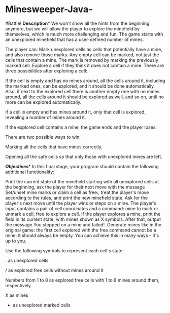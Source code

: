 # Minesweeper-Java-
#Battle!
**Description***
We won't show all the hints from the beginning anymore, but we will allow the player to explore the minefield by themselves, which is much more challenging and fun.
The game starts with an unexplored minefield that has a user-defined number of mines.

The player can:
Mark unexplored cells as cells that potentially have a mine, and also remove those marks. Any empty cell can be marked, 
not just the cells that contain a mine. The mark is removed by marking the previously marked cell.
Explore a cell if they think it does not contain a mine.
There are three possibilities after exploring a cell:

If the cell is empty and has no mines around, all the cells around it, including the marked ones,
can be explored, and it should be done automatically. Also, if next to the explored cell there is
another empty one with no mines around, all the cells around it should be explored as well, and so on, until no more can be explored automatically.

If a cell is empty and has mines around it, only that cell is explored, revealing a number of mines around it.

If the explored cell contains a mine, the game ends and the player loses.

There are two possible ways to win:

Marking all the cells that have mines correctly.

Opening all the safe cells so that only those with unexplored mines are left.

***Objectives****
In this final stage, your program should contain the following additional functionality:

Print the current state of the minefield starting with all unexplored cells at the beginning,
ask the player for their next move with the message Set/unset mine marks or claim a cell as free:,
treat the player's move according to the rules, and print the new minefield state. Ask for the player's next move until the player wins or steps on a mine. 
The player's input contains a pair of cell coordinates and a command: mine to mark or unmark a cell, free to explore a cell.
If the player explores a mine, print the field in its current state, with mines shown as X symbols. After that, output the message You stepped on a mine and failed!.
Generate mines like in the original game: the first cell explored with the free command cannot be a mine; it should always be empty. You can achieve this in many ways – it's up to you.

Use the following symbols to represent each cell's state:

  . as unexplored cells

  / as explored free cells without mines around it

  Numbers from 1 to 8 as explored free cells with 1 to 8 mines around them, respectively

  X as mines

  * as unexplored marked cells
